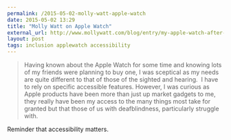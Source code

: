 ```yaml
---
permalink: /2015-05-02-molly-watt-apple-watch
date: 2015-05-02 13:29
title: "Molly Watt on Apple Watch"
external_url: http://www.mollywatt.com/blog/entry/my-apple-watch-after-5-days
layout: post
tags: inclusion applewatch accessibility 
---
```


>Having known about the Apple Watch for some time and knowing lots of my friends were planning to buy one, I was sceptical as my needs are quite different to that of those of the sighted and hearing. 
>I have to rely on specific accessible features.
>However, I was curious as Apple products have been more than just up market gadgets to me, they really have been my access to the many things most take for granted but that those of us with deafblindness, particularly struggle with.

Reminder that accessibility matters.